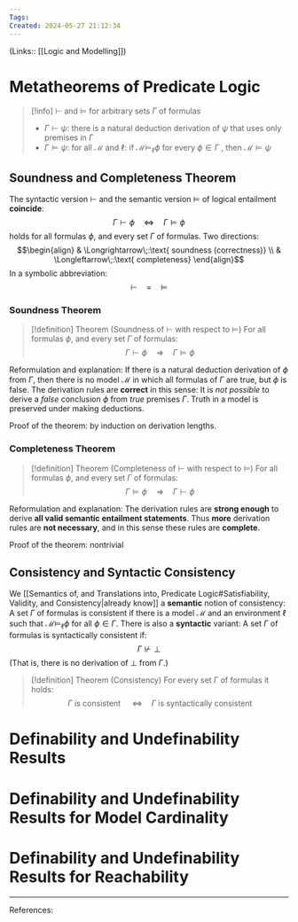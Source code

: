 ```yaml
---
Tags: 
Created: 2024-05-27 21:12:34
---
```

(Links:: [[Logic and Modelling]])
# Metatheorems of Predicate Logic
> [!info] $\vdash$ and $\vDash$ for arbitrary sets $\Gamma$ of formulas
> - $\Gamma \vdash \psi$: there is a natural deduction derivation of $\psi$ that uses only premises in $\Gamma$ 
> - $\Gamma \vDash \psi$: for all $\mathcal{M}$ and $\ell$: if $\mathcal{M}\vDash_{\ell}\phi$ for every $\phi \in \Gamma$ , then $\mathcal{M}\vDash\psi$
## Soundness and Completeness Theorem
The syntactic version $\vdash$ and the semantic version $\vDash$ of logical entailment **coincide**: $$\Gamma\vdash \phi\quad\Longleftrightarrow\quad\Gamma\vDash\phi$$ holds for all formulas $\phi$, and every set $\Gamma$ of formulas.
Two directions: $$\begin{align}
& \Longrightarrow\;:\text{ soundness (correctness)} \\
& \Longleftarrow\;:\text{ completeness}
\end{align}$$
In a symbolic abbreviation: $$\vdash \quad = \quad\vDash$$
### Soundness Theorem
> [!definition] Theorem (Soundness of $\vdash$ with respect to $\vDash$)
> For all formulas $\phi$, and every set $\Gamma$ of formulas: $$\Gamma\vdash\phi\quad\Longrightarrow\quad\Gamma\vDash\phi$$

Reformulation and explanation: If there is a natural deduction derivation of $\phi$ from $\Gamma$, then there is no model $\mathcal{M}$ in which all formulas of $\Gamma$ are true, but $\phi$ is false. The derivation rules are **correct** in this sense: It is *not possible* to derive a *false* conclusion $\phi$ from *true* premises $\Gamma$. Truth in a model is preserved under making deductions.

Proof of the theorem: by induction on derivation lengths.
### Completeness Theorem
> [!definition] Theorem (Completeness of $\vdash$ with respect to $\vDash$)
> For all formulas $\phi$, and every set $\Gamma$ of formulas: $$\Gamma\vDash\phi\quad\Longrightarrow\quad\Gamma\vdash\phi$$

Reformulation and explanation: The derivation rules are **strong enough** to derive **all valid semantic entailment statements**.
Thus **more** derivation rules are **not necessary**, and in this sense these rules are **complete**.

Proof of the theorem: nontrivial
## Consistency and Syntactic Consistency
We [[Semantics of, and Translations into, Predicate Logic#Satisfiability, Validity, and Consistency|already know]] a **semantic** notion of consistency: A set $\Gamma$ of formulas is consistent if there is a model $\mathcal{M}$ and an environment $\ell$ such that $\mathcal{M}\vDash_{\ell}\phi$ for all $\phi\in\Gamma$. There is also a **syntactic** variant: 
A set $\Gamma$ of formulas is syntactically consistent if: $$\Gamma\nvdash\bot$$ (That is, there is no derivation of $\bot$ from $\Gamma$.)

> [!definition] Theorem (Consistency)
> For every set $\Gamma$ of formulas it holds: $$\Gamma \text{ is consistent }\quad\Longleftrightarrow\quad\Gamma \text{ is syntactically consistent}$$

# Definability and Undefinability Results
# Definability and Undefinability Results for Model Cardinality
# Definability and Undefinability Results for Reachability

---
References: